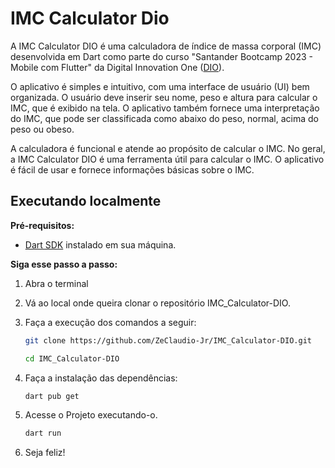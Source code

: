 # IMC Calculator Dio

A IMC Calculator DIO é uma calculadora de índice de massa corporal (IMC) desenvolvida em Dart como parte do curso "Santander Bootcamp 2023 - Mobile com Flutter" da Digital Innovation One ([DIO](https://www.dio.me/sign-in)).

O aplicativo é simples e intuitivo, com uma interface de usuário (UI) bem organizada. O usuário deve inserir seu nome, peso e altura para calcular o IMC, que é exibido na tela. O aplicativo também fornece uma interpretação do IMC, que pode ser classificada como abaixo do peso, normal, acima do peso ou obeso.

A calculadora é funcional e atende ao propósito de calcular o IMC. No geral, a IMC Calculator DIO é uma ferramenta útil para calcular o IMC. O aplicativo é fácil de usar e fornece informações básicas sobre o IMC.

## Executando localmente

**Pré-requisitos:**

- [Dart SDK](https://dart.dev/get-dart) instalado em sua máquina.

**Siga esse passo a passo:**

1. Abra o terminal

2. Vá ao local onde queira clonar o repositório IMC_Calculator-DIO.

3. Faça a execução dos comandos a seguir:

   ```bash
   git clone https://github.com/ZeClaudio-Jr/IMC_Calculator-DIO.git
   ```

   ```bash
   cd IMC_Calculator-DIO
   ```

4. Faça a instalação das dependências:

   ```bash
   dart pub get
   ```

5. Acesse o Projeto executando-o.

   ```bash
   dart run
   ```
6. Seja feliz!